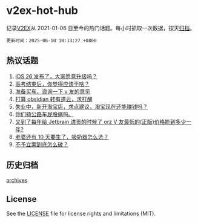 # v2ex-hot-hub

 记录[V2EX](https://www.v2ex.com/)从 2021-01-06 日至今的热门话题。每小时抓取一次数据，按天[归档](archives)。

`更新时间：2025-06-10 18:13:27 +0800`

## 热议话题

1. [IOS 26 发布了，大家愿意升级吗？](https://www.v2ex.com/t/1137504)
1. [高考结束后，你觉得应该干啥？](https://www.v2ex.com/t/1137509)
1. [准备买车，咨询一下 v 友的意见](https://www.v2ex.com/t/1137520)
1. [打算 obsidian 转有道云，求打醒](https://www.v2ex.com/t/1137508)
1. [失业中，新开淘宝店，求点建议，淘宝现在还能赚钱吗？](https://www.v2ex.com/t/1137533)
1. [你们骑公路车屁股痛吗。](https://www.v2ex.com/t/1137536)
1. [又到了每年给 Jetbrain 进贡的时候了 orz V 友最低的(正版)价格能到多少一年?](https://www.v2ex.com/t/1137546)
1. [老婆还有 10 天要生了，吸奶器怎么选？](https://www.v2ex.com/t/1137588)
1. [不予立案到底怎么破？](https://www.v2ex.com/t/1137589)

## 历史归档

[archives](archives)

## License

See the [LICENSE](LICENSE) file for license rights and limitations (MIT).
